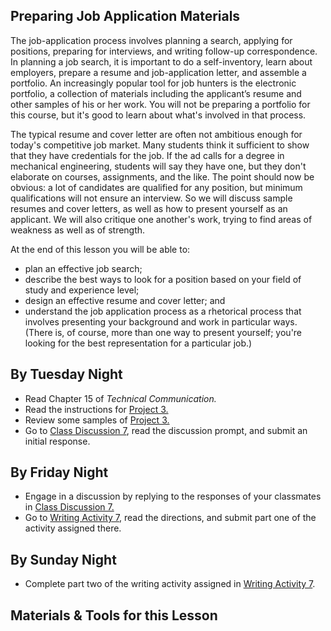 ## Preparing Job Application Materials

The job-application process involves planning a search, applying for positions, preparing for interviews, and writing follow-up correspondence. In planning a job search, it is important to do a self-inventory, learn about employers, prepare a resume and job-application letter, and assemble a portfolio. An increasingly popular tool for job hunters is the electronic portfolio, a collection of materials including the applicant’s resume and other samples of his or her work. You will not be preparing a portfolio for this course, but it's good to learn about what's involved in that process.

The typical resume and cover letter are often not ambitious enough for today's competitive job market. Many students think it sufficient to show that they have credentials for the job. If the ad calls for a degree in mechanical engineering, students will say they have one, but they don't elaborate on courses, assignments, and the like. The point should now be obvious: a lot of candidates are qualified for any position, but minimum qualifications will not ensure an interview. So we will discuss sample resumes and cover letters, as well as how to present yourself as an applicant. We will also critique one another's work, trying to find areas of weakness as well as of strength.

At the end of this lesson you will be able to:

* plan an effective job search;
* describe the best ways to look for a position based on your field of study and experience level;
* design an effective resume and cover letter; and
* understand the job application process as a rhetorical process that involves presenting your background and work in particular ways. (There is, of course, more than one way to present yourself; you're looking for the best representation for a particular job.)

## By Tuesday Night

* Read Chapter 15 of _Technical Communication._
* Read the instructions for [Project 3.][P3A]
* Review some samples of [Project 3.][P3S]
* Go to [Class Discussion 7][CD7], read the discussion prompt, and submit an initial response.

## By Friday Night

* Engage in a discussion by replying to the responses of your classmates in [Class Discussion 7.][CD7]
* Go to [Writing Activity 7][WA7], read the directions, and submit part one of the activity assigned there.

## By Sunday Night

* Complete part two of the writing activity assigned in [Writing Activity 7][WA7].

## Materials & Tools for this Lesson

[CD7]: /section/content/default.asp?WCI=Goto&WCU=CRSCNT&MATCH=Class+Discussion+7
[WA7]: /section/content/default.asp?WCI=Goto&WCU=CRSCNT&MATCH=Writing+Activity+7
[P3A]: /section/content/default.asp?WCI=Goto&WCU=CRSCNT&MATCH=Project+3+Assignment
[P3S]: /section/content/default.asp?WCI=Goto&WCU=CRSCNT&MATCH=Project+3+Samples
